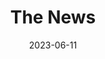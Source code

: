 ---
title: The News
fulltitle: The News
date: 2023-06-11
tags:
- 2023
characters:
- tzipora
- baron
categories:
- landscapes
- machines & vehicles
keywords:
- 2023
url: /stories/news/
toc: false
rgb: 212, 161, 53
image: /images/fullres/news.jpg
reddit: null
print: null
video: null
caption: Tzipora, I'm not going to read it if it's another article about airlines.
---